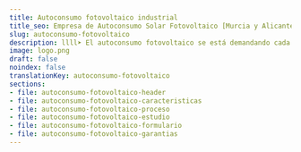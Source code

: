```yaml
---
title: Autoconsumo fotovoltaico industrial
title_seo: Empresa de Autoconsumo Solar Fotovoltaico [Murcia y Alicante]
slug: autoconsumo-fotovoltaico
description: llll➤ El autoconsumo fotovoltaico se está demandando cada vez más. ✅ Queremos ayudarte ahorrar hasta el 60% de tu factura de forma sostenible.
image: logo.png
draft: false
noindex: false
translationKey: autoconsumo-fotovoltaico
sections:
- file: autoconsumo-fotovoltaico-header
- file: autoconsumo-fotovoltaico-caracteristicas
- file: autoconsumo-fotovoltaico-proceso
- file: autoconsumo-fotovoltaico-estudio
- file: autoconsumo-fotovoltaico-formulario
- file: autoconsumo-fotovoltaico-garantias
---
```

